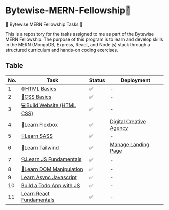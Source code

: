 # Bytewise-MERN-Fellowship🔄

🚀 Bytewise MERN Fellowship Tasks 🚀

This is a repository for the tasks assigned to me as part of the Bytewise MERN Fellowship. The purpose of this program is to learn and develop skills in the MERN (MongoDB, Express, React, and Node.js) stack through a structured curriculum and hands-on coding exercises.

## Table

| No. | Task | Status | Deployment |
| --- | ---- | ------ | ---------- |
| 1   | [🌐HTML Basics](https://youtu.be/UB1O30fR-EE) | ✅ | - |
| 2   | [🎨CSS Basics](https://youtu.be/yfoY53QXEnI) | ✅ | - |
| 3   | [💻Build Website (HTML CSS)](https://www.youtube.com/watch?v=lvYnfMOUOJY) | ✅ | - |
| 4   | [🚀Learn Flexbox](https://www.youtube.com/watch?v=3YW65K6LcIA) | ✅ | [Digital Creative Agency](https://digital-creative-agency.netlify.app/) |
| 5   | [💡Learn SASS](https://www.youtube.com/watch?v=_a5j7KoflTs) | ✅ | - |
| 6   | [🌈Learn Tailwind](https://www.youtube.com/watch?v=dFgzHOX84xQ&t=336s) | ✅ | [Manage Landing Page](https://manage-landing-page-x.netlify.app/) |
| 7   | [🔍Learn JS Fundamentals](https://youtu.be/XIOLqoPHCJ4) | ✅ | - |
| 8   | [🤔Learn DOM Manipulation](https://www.youtube.com/watch?v=5fb2aPlgoys) | ✅ | - |
| 9   | [Learn Async Javascript](https://youtu.be/ZYb_ZU8LNxs) | ✅ | - |
| 10   | [Build a Todo App with JS](https://youtu.be/y71CdVq5SvI) | ✅ | - |
| 11   | [Learn React Fundamentals](https://youtu.be/w7ejDZ8SWv8) | ✅ | - |

